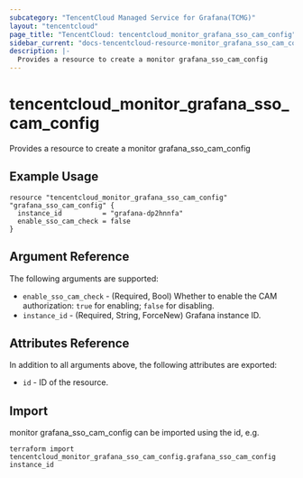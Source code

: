```yaml
---
subcategory: "TencentCloud Managed Service for Grafana(TCMG)"
layout: "tencentcloud"
page_title: "TencentCloud: tencentcloud_monitor_grafana_sso_cam_config"
sidebar_current: "docs-tencentcloud-resource-monitor_grafana_sso_cam_config"
description: |-
  Provides a resource to create a monitor grafana_sso_cam_config
---
```


# tencentcloud_monitor_grafana_sso_cam_config

Provides a resource to create a monitor grafana_sso_cam_config

## Example Usage

```hcl
resource "tencentcloud_monitor_grafana_sso_cam_config" "grafana_sso_cam_config" {
  instance_id          = "grafana-dp2hnnfa"
  enable_sso_cam_check = false
}
```

## Argument Reference

The following arguments are supported:

* `enable_sso_cam_check` - (Required, Bool) Whether to enable the CAM authorization: `true` for enabling; `false` for disabling.
* `instance_id` - (Required, String, ForceNew) Grafana instance ID.

## Attributes Reference

In addition to all arguments above, the following attributes are exported:

* `id` - ID of the resource.




## Import

monitor grafana_sso_cam_config can be imported using the id, e.g.

```
terraform import tencentcloud_monitor_grafana_sso_cam_config.grafana_sso_cam_config instance_id
```

